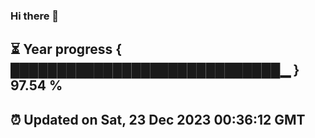 ### Hi there 👋
⏳ Year progress { █████████████████████████████▁ } 97.54 %
---
⏰ Updated on Sat, 23 Dec 2023 00:36:12 GMT
---
